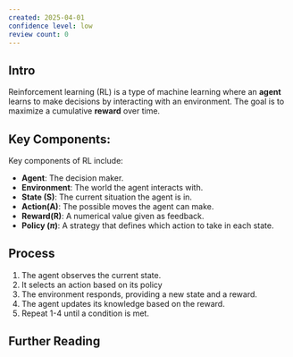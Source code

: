 ```yaml
---
created: 2025-04-01
confidence level: low
review count: 0
---
```

## Intro
Reinforcement learning (RL) is a type of machine learning where an **agent** learns to make decisions by interacting with an environment. The goal is to maximize a cumulative **reward** over time.

## Key Components:
Key components of RL include:
- **Agent**: The decision maker.
- **Environment**: The world the agent interacts with.
- **State (S)**: The current situation the agent is in.
- **Action(A)**: The possible moves the agent can make.
- **Reward(R)**: A numerical value given as feedback.
- **Policy ($\pi$)**: A strategy that defines which action to take in each state.

## Process
1. The agent observes the current state.
2. It selects an action based on its policy
3. The environment responds, providing a new state and a reward.
4. The agent updates its knowledge based on the reward.
5. Repeat 1-4 until a condition is met.

## Further  Reading